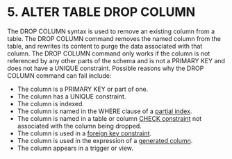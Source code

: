 # 5\. ALTER TABLE DROP COLUMN


 The DROP COLUMN syntax
is used to remove an existing column from a table.
The DROP COLUMN command removes the named column from the table,
and rewrites its content to purge the data associated
with that column.
The DROP COLUMN command only works if the column is not referenced
by any other parts of the schema and is not a PRIMARY KEY and
does not have a UNIQUE constraint.
Possible reasons why the DROP COLUMN command can fail include:


* The column is a PRIMARY KEY or part of one.
* The column has a UNIQUE constraint.
* The column is indexed.
* The column is named in the WHERE clause of a [partial index](partialindex.html).
* The column is named in a table or column [CHECK constraint](lang_createtable.html#ckconst)
not associated with the column being dropped.
* The column is used in a [foreign key constraint](foreignkeys.html).
* The column is used in the expression of a [generated column](gencol.html).
* The column appears in a trigger or view.



